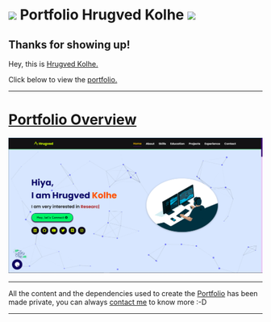 # <img src="https://media.giphy.com/media/iY8CRBdQXODJSCERIr/giphy.gif" width="30px"> Portfolio Hrugved Kolhe <img src="https://media.giphy.com/media/iY8CRBdQXODJSCERIr/giphy.gif" width="30px">

## Thanks for showing up!

Hey, this is [Hrugved Kolhe.](https://hrugved06.github.io/Portfolio-Hrugved-Kolhe/)

Click below to view the [portfolio.](https://hrugved06.github.io/Portfolio-Hrugved-Kolhe/) </br>

---

# [Portfolio Overview](https://hrugved06.github.io/Portfolio-Hrugved-Kolhe/)
![Portfolio](./preview/website.png)

---

All the content and the dependencies used to create the [Portfolio](https://hrugved06.github.io/Portfolio-Hrugved-Kolhe/) has been made private, you can always [contact me](https://www.linkedin.com/in/hrugved-kolhe-364881193/) to know more :-D

---
